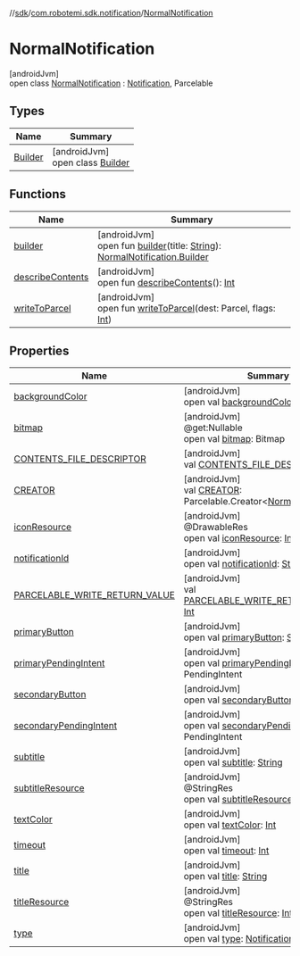 //[sdk](../../../index.md)/[com.robotemi.sdk.notification](../index.md)/[NormalNotification](index.md)

# NormalNotification

[androidJvm]\
open class [NormalNotification](index.md) : [Notification](../-notification/index.md), Parcelable

## Types

| Name | Summary |
|---|---|
| [Builder](-builder/index.md) | [androidJvm]<br>open class [Builder](-builder/index.md) |

## Functions

| Name | Summary |
|---|---|
| [builder](builder.md) | [androidJvm]<br>open fun [builder](builder.md)(title: [String](https://docs.oracle.com/javase/8/docs/api/java/lang/String.html)): [NormalNotification.Builder](-builder/index.md) |
| [describeContents](describe-contents.md) | [androidJvm]<br>open fun [describeContents](describe-contents.md)(): [Int](https://kotlinlang.org/api/latest/jvm/stdlib/kotlin/-int/index.html) |
| [writeToParcel](write-to-parcel.md) | [androidJvm]<br>open fun [writeToParcel](write-to-parcel.md)(dest: Parcel, flags: [Int](https://kotlinlang.org/api/latest/jvm/stdlib/kotlin/-int/index.html)) |

## Properties

| Name | Summary |
|---|---|
| [backgroundColor](background-color.md) | [androidJvm]<br>open val [backgroundColor](background-color.md): [Int](https://kotlinlang.org/api/latest/jvm/stdlib/kotlin/-int/index.html) |
| [bitmap](bitmap.md) | [androidJvm]<br>@get:Nullable<br>open val [bitmap](bitmap.md): Bitmap |
| [CONTENTS_FILE_DESCRIPTOR](../../com.robotemi.sdk.telepresence/-call-state/index.md#-255210448%2FProperties%2F462465411) | [androidJvm]<br>val [CONTENTS_FILE_DESCRIPTOR](../../com.robotemi.sdk.telepresence/-call-state/index.md#-255210448%2FProperties%2F462465411): [Int](https://kotlinlang.org/api/latest/jvm/stdlib/kotlin/-int/index.html) |
| [CREATOR](-c-r-e-a-t-o-r.md) | [androidJvm]<br>val [CREATOR](-c-r-e-a-t-o-r.md): Parcelable.Creator&lt;[NormalNotification](index.md)&gt; |
| [iconResource](icon-resource.md) | [androidJvm]<br>@DrawableRes<br>open val [iconResource](icon-resource.md): [Int](https://kotlinlang.org/api/latest/jvm/stdlib/kotlin/-int/index.html) |
| [notificationId](notification-id.md) | [androidJvm]<br>open val [notificationId](notification-id.md): [String](https://docs.oracle.com/javase/8/docs/api/java/lang/String.html) |
| [PARCELABLE_WRITE_RETURN_VALUE](../../com.robotemi.sdk.telepresence/-call-state/index.md#-865205281%2FProperties%2F462465411) | [androidJvm]<br>val [PARCELABLE_WRITE_RETURN_VALUE](../../com.robotemi.sdk.telepresence/-call-state/index.md#-865205281%2FProperties%2F462465411): [Int](https://kotlinlang.org/api/latest/jvm/stdlib/kotlin/-int/index.html) |
| [primaryButton](primary-button.md) | [androidJvm]<br>open val [primaryButton](primary-button.md): [String](https://docs.oracle.com/javase/8/docs/api/java/lang/String.html) |
| [primaryPendingIntent](primary-pending-intent.md) | [androidJvm]<br>open val [primaryPendingIntent](primary-pending-intent.md): PendingIntent |
| [secondaryButton](secondary-button.md) | [androidJvm]<br>open val [secondaryButton](secondary-button.md): [String](https://docs.oracle.com/javase/8/docs/api/java/lang/String.html) |
| [secondaryPendingIntent](secondary-pending-intent.md) | [androidJvm]<br>open val [secondaryPendingIntent](secondary-pending-intent.md): PendingIntent |
| [subtitle](subtitle.md) | [androidJvm]<br>open val [subtitle](subtitle.md): [String](https://docs.oracle.com/javase/8/docs/api/java/lang/String.html) |
| [subtitleResource](subtitle-resource.md) | [androidJvm]<br>@StringRes<br>open val [subtitleResource](subtitle-resource.md): [Int](https://kotlinlang.org/api/latest/jvm/stdlib/kotlin/-int/index.html) |
| [textColor](text-color.md) | [androidJvm]<br>open val [textColor](text-color.md): [Int](https://kotlinlang.org/api/latest/jvm/stdlib/kotlin/-int/index.html) |
| [timeout](timeout.md) | [androidJvm]<br>open val [timeout](timeout.md): [Int](https://kotlinlang.org/api/latest/jvm/stdlib/kotlin/-int/index.html) |
| [title](title.md) | [androidJvm]<br>open val [title](title.md): [String](https://docs.oracle.com/javase/8/docs/api/java/lang/String.html) |
| [titleResource](title-resource.md) | [androidJvm]<br>@StringRes<br>open val [titleResource](title-resource.md): [Int](https://kotlinlang.org/api/latest/jvm/stdlib/kotlin/-int/index.html) |
| [type](type.md) | [androidJvm]<br>open val [type](type.md): [Notification.Type](../-notification/-type/index.md) |

